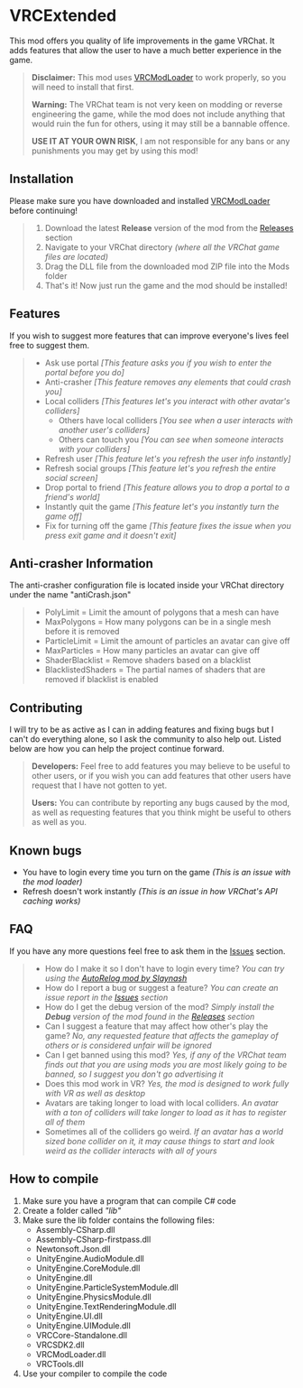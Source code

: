 # VRCExtended
This mod offers you quality of life improvements in the game VRChat. It adds features that allow the user to have a much better experience in the game.

> **Disclaimer:**
> This mod uses [VRCModLoader](https://github.com/Slaynash/VRCModLoader) to work properly, so you will need to install that first.
>  
>  **Warning:**
>  The VRChat team is not very keen on modding or reverse engineering the game, while the mod does not include anything that would ruin the fun for others, using it may still be a bannable offence.
>   
>  **USE IT AT YOUR OWN RISK**, I am not responsible for any bans or any punishments you may get by using this mod!

## Installation ##
Please make sure you have downloaded and installed [VRCModLoader](https://github.com/Slaynash/VRCModLoader) before continuing!
> 1. Download the latest **Release** version of the mod from the [Releases](https://github.com/AtiLion/VRCExtended/releases) section
> 2. Navigate to your VRChat directory *(where all the VRChat game files are located)*
> 3. Drag the DLL file from the downloaded mod ZIP file into the Mods folder
> 4. That's it! Now just run the game and the mod should be installed!

## Features ##
If you wish to suggest more features that can improve everyone's lives feel free to suggest them.
> - Ask use portal *[This feature asks you if you wish to enter the portal before you do]*
> - Anti-crasher *[This feature removes any elements that could crash you]*
> - Local colliders *[This features let's you interact with other avatar's colliders]*
>   - Others have local colliders *[You see when a user interacts with another user's colliders]*
>   - Others can touch you *[You can see when someone interacts with your colliders]*
> - Refresh user *[This feature let's you refresh the user info instantly]*
> - Refresh social groups *[This feature let's you refresh the entire social screen]*
> - Drop portal to friend *[This feature allows you to drop a portal to a friend's world]*
> - Instantly quit the game *[This feature let's you instantly turn the game off]*
> - Fix for turning off the game *[This feature fixes the issue when you press exit game and it doesn't exit]*

## Anti-crasher Information ##
The anti-crasher configuration file is located inside your VRChat directory under the name "antiCrash.json"
> - PolyLimit = Limit the amount of polygons that a mesh can have
> - MaxPolygons = How many polygons can be in a single mesh before it is removed
> - ParticleLimit = Limit the amount of particles an avatar can give off
> - MaxParticles = How many particles an avatar can give off
> - ShaderBlacklist = Remove shaders based on a blacklist
> - BlacklistedShaders = The partial names of shaders that are removed if blacklist is enabled

## Contributing ##
I will try to be as active as I can in adding features and fixing bugs but I can't do everything alone, so I ask the community to also help out. Listed below are how you can help the project continue forward.
> **Developers:**
> Feel free to add features you may believe to be useful to other users, or if you wish you can add features that other users have request that I have not gotten to yet.
> 
> **Users:**
> You can contribute by reporting any bugs caused by the mod, as well as requesting features that you think might be useful to others as well as you.

## Known bugs ##
 - You have to login every time you turn on the game *(This is an issue with the mod loader)*
 - Refresh doesn't work instantly *(This is an issue in how VRChat's API caching works)*

## FAQ ##
If you have any more questions feel free to ask them in the [Issues](https://github.com/AtiLion/VRCExtended/issues) section.
> - How do I make it so I don't have to login every time? *You can try using the [AutoRelog mod by Slaynash](https://github.com/Slaynash/AutoRelog)*
> - How do I report a bug or suggest a feature? *You can create an issue report in the [Issues](https://github.com/AtiLion/VRCExtended/issues) section*
> - How do I get the debug version of the mod? *Simply install the **Debug** version of the mod found in the [Releases](https://github.com/AtiLion/VRCExtended/releases) section*
> - Can I suggest a feature that may affect how other's play the game? *No, any requested feature that affects the gameplay of others or is considered unfair will be ignored*
> - Can I get banned using this mod? *Yes, if any of the VRChat team finds out that you are using mods you are most likely going to be banned, so I suggest you don't go advertising it*
> - Does this mod work in VR? *Yes, the mod is designed to work fully with VR as well as desktop*
> - Avatars are taking longer to load with local colliders. *An avatar with a ton of colliders will take longer to load as it has to register all of them*
> - Sometimes all of the colliders go weird. *If an avatar has a world sized bone collider on it, it may cause things to start and look weird as the collider interacts with all of yours*

## How to compile ##
 1. Make sure you have a program that can compile C# code
 2. Create a folder called *"lib"*
 3. Make sure the lib folder contains the following files:
	- Assembly-CSharp.dll
	- Assembly-CSharp-firstpass.dll
	- Newtonsoft.Json.dll
	- UnityEngine.AudioModule.dll
	- UnityEngine.CoreModule.dll
	- UnityEngine.dll
	- UnityEngine.ParticleSystemModule.dll
	- UnityEngine.PhysicsModule.dll
	- UnityEngine.TextRenderingModule.dll
	- UnityEngine.UI.dll
	- UnityEngine.UIModule.dll
	- VRCCore-Standalone.dll
	- VRCSDK2.dll
	- VRCModLoader.dll
	- VRCTools.dll
4. Use your compiler to compile the code